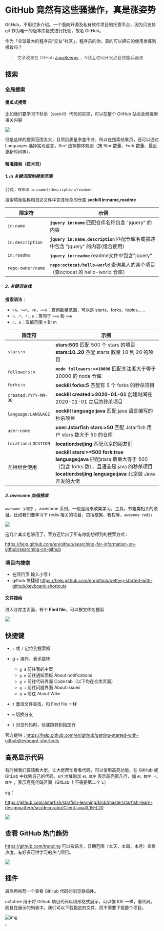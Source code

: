 # GitHub 竟然有这些骚操作，真是涨姿势

GitHub，不用过多介绍。一个面向开源及私有软件项目的托管平台，因为只支持 git 作为唯一的版本库格式进行托管，故名 GitHub。

作为「全球最大的程序员“交友”社区」，程序员的你，真的可以把它的使用发挥到极致吗？



> 文章收录在 GitHub [JavaKeeper](https://github.com/Jstarfish/JavaKeeper) ，N线互联网开发必备技能兵器谱

## 搜索

### 全局搜索

#### 傻瓜式搜索

比如我们要学习下秒杀（seckill）代码的实现，可以在整个 GitHub 站点全局搜索相关内容

![](https://tva1.sinaimg.cn/large/00831rSTly1gdkawng6mtj31hi0u0wnd.jpg)



但是这样的搜索范围太大，且项目质量参差不齐，所以在搜索结果页，还可以通过 Languages 选择实现语言，Sort 选择排序规则（按 Star 数量、Fork 数量、最近更新时间等）。



#### 精准搜索（技术范）

##### 1. in 关键词限制搜索范围

公式：`搜索词 in:name(/description/readme)`

搜索项目名称和自述文件中包含秒杀的仓库   **seckill in:name,readme**

| 限定符            | 示例                                                         |
| ----------------- | ------------------------------------------------------------ |
| `in:name`         | **`jquery in:name`** 匹配仓库名称包含 "jquery" 的内容        |
| `in:description`  | **`jquery in:name,description`** 匹配仓库名或描述中包含 "jquery" 的内容(组合使用) |
| `in:readme`       | **`jquery in:readme`** readme文件中包含"jquery"              |
| `repo:owner/name` | **`repo:octocat/hello-world`** 查询某人的某个项目（查octocat 的 hello-world 仓库） |

##### 2. 关键词查找

**搜索语法**：

- `>n`、`>=n`、`<n`、`<=n`：查询数量范围，可以是 starts、forks、topics......
- `n..*`、`*..n`：等同于 `>=n` 和 `<=n`
- `n..m`：取值范围 n 到 m

| **限定符**           | **示例**                                                     |
| -------------------- | ------------------------------------------------------------ |
| `stars:n`            | **stars:500** 匹配 500 个 stars 的项目<br>**stars:10..20** 匹配 starts 数量 10 到 20 的项目 |
| `followers:n`        | **`node followers:>=10000`** 匹配关注者大于等于 10000 的 node 仓库 |
| `forks:n`            | **seckill forks:5**  匹配有 5 个 forks 的秒杀项目            |
| `created:YYYY-MM-DD` | **seckill created:>2020-01-01** 创建时间在 2020-01-01 之后的秒杀项目 |
| `language:LANGUAGE`  | **seckill language:java** 匹配 java 语言编写的秒杀项目       |
| `user:name`          | **user:Jstarfish stars:>50** 匹配 Jstarfish 用户 stars 数大于 50 的仓库 |
| `location:LOCATION`  | **location:beijing** 匹配北京的朋友们                        |
| 互相组合使用         | **seckill stars:>=500 fork:true language:java** 匹配stars 数量大等于 500（包含 forks 数），且语言是 java 的秒杀项目<br>**location:beijing language:java** 北京做 Java 开发的大佬 |

##### 3. awesome 加强搜索

`awesome 关键字` ，awesome 系列，一般是用来收集学习，工具，书籍类相关的项目。比如我们要学习下 redis 相关的项目，包括框架、教程等，`awesome redis`

![](https://tva1.sinaimg.cn/large/00831rSTly1gdj8xkkn3rj31m00u0tin.jpg)



这几个其实也够用了，官方还给出了所有你能想得到的搜索方式：

https://help.github.com/en/github/searching-for-information-on-github/searching-on-github



### 项目内搜索

- 在项目页 输入小写 t
- github 快捷键 https://help.github.com/en/github/getting-started-with-github/keyboard-shortcuts

#### 文件搜索 

进入仓库主页面，有个 **Find file**，可以按文件名搜索

![](https://tva1.sinaimg.cn/large/00831rSTly1gdj3cgwimrj31jc0s6jyp.jpg)



## 快捷键

- `s` 或 `/`    定位到搜索框
- g + 操作，表示跳转
  - `g d` 前往我的主页
  - `g n` 前往通知面板 About notifications
  - `g c` 前往代码界面 Code tab（以下均在仓库页面）
  - `g i` 前往问题界面 About issues
  - `g w` 前往 About Wike

- `t`  激活文件查找，和 Find file 一样
- `w`  切换分支
- `l` 浏览代码时，快速跳转到指定行

官方提供：https://help.github.com/en/github/getting-started-with-github/keyboard-shortcuts





## 高亮显示代码

有时候我们要请教大佬，让大佬帮忙看看代码，可以使用高亮功能，在 GitHub 或 GitLab 中找到自己的代码，url 地址后加 `#L 数字` 表示高亮第几行，加 `#L 数字 -L数字` ，表示高亮代码区间（GitLab 上不需要第二个 L）

eg：

https://github.com/Jstarfish/starfish-learning/blob/master/starfish-learn-designpattern/src/decorator/Client.java#L16-L20

![](https://tva1.sinaimg.cn/large/00831rSTly1gdjvc3wbhnj31c00pcgqz.jpg)



## 查看 GitHub 热门趋势

https://github.com/trending  可以按语言，日期范围（本天、本周、本月）查看热度，有好多可供学习的热门项目。

![](https://tva1.sinaimg.cn/large/00831rSTly1gdkb5qrij2j31lh0u0wou.jpg)

## 插件

最后再推荐一个查看 GitHub 代码的浏览器插件。

octotree 用于将 Github 项目代码以树形格式展示，可以像 IDE 一样，看代码。而且在展示的列表中，我们可以下载指定的文件，而不需要下载整个项目。

![img](https://tva1.sinaimg.cn/large/007S8ZIlly1gdu75x2rj1j30hs0b4gn4.jpg)





<img src="https://imgkr.cn-bj.ufileos.com/64637081-1d75-49b4-8cbf-f2d0d7e56b1f.png" style="zoom:33%;" />